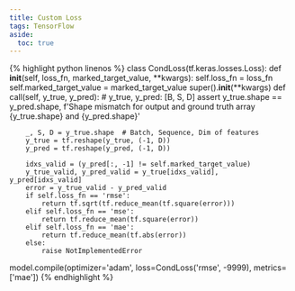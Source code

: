 ```yaml
---
title: Custom Loss
tags: TensorFlow
aside:
  toc: true
---
```


<!--more-->

{% highlight python linenos %}
class CondLoss(tf.keras.losses.Loss):
    def __init__(self, loss_fn, marked_target_value, **kwargs):
        self.loss_fn = loss_fn
        self.marked_target_value = marked_target_value
        super().__init__(**kwargs)
    def call(self, y_true, y_pred):
        # y_true, y_pred: [B, S, D]
        assert y_true.shape == y_pred.shape, f'Shape mismatch for output and ground truth array {y_true.shape} and {y_pred.shape}'

        _, S, D = y_true.shape  # Batch, Sequence, Dim of features
        y_true = tf.reshape(y_true, (-1, D))
        y_pred = tf.reshape(y_pred, (-1, D))

        idxs_valid = (y_pred[:, -1] != self.marked_target_value)
        y_true_valid, y_pred_valid = y_true[idxs_valid], y_pred[idxs_valid]
        error = y_true_valid - y_pred_valid
        if self.loss_fn == 'rmse':
            return tf.sqrt(tf.reduce_mean(tf.square(error)))
        elif self.loss_fn == 'mse':
            return tf.reduce_mean(tf.square(error))
        elif self.loss_fn == 'mae':
            return tf.reduce_mean(tf.abs(error))
        else:
            raise NotImplementedError

model.compile(optimizer='adam', loss=CondLoss('rmse', -9999), metrics=['mae'])
{% endhighlight %}
